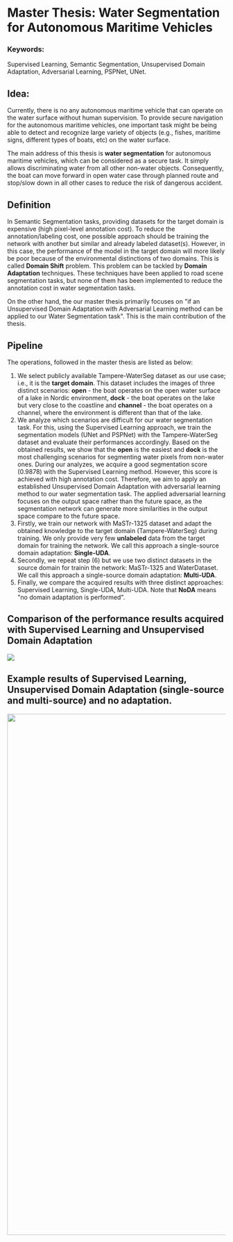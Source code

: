 # Master Thesis: Water Segmentation for Autonomous Maritime Vehicles

### Keywords: 
Supervised Learning, Semantic Segmentation, Unsupervised Domain Adaptation, Adversarial Learning, PSPNet, UNet.

## Idea: 
Currently, there is no any autonomous maritime vehicle that can operate on the water surface without human supervision. To provide secure navigation for the autonomous maritime vehicles, one important task might be being able to detect and recognize large variety of objects (e.g., fishes, maritime signs, different types of boats, etc) on the water surface. 

The main address of this thesis is **water segmentation** for autonomous maritime vehicles, which can be considered as a secure task. It simply allows discriminating water from all other non-water objects. Consequently, the boat can move forward in open water case through planned route and stop/slow down in all other cases to reduce the risk of dangerous accident.


## Definition
In Semantic Segmentation tasks, providing datasets for the target domain is expensive (high pixel-level annotation cost). To reduce the annotation/labeling cost, one possible approach should be training the network with another but similar and already labeled dataset(s). However, in this case, the performance of the model in the target domain will more likely be poor because of the environmental distinctions of two domains. This is called **Domain Shift** problem. This problem can be tackled by **Domain Adaptation** techniques. These techniques have been applied to road scene segmentation tasks, but none of them has been implemented to reduce the annotation cost in water segmentation tasks. 

On the other hand, the our master thesis primarily focuses on "if an Unsupervised Domain Adaptation with Adversarial Learning method can be applied to our Water Segmentation task". This is the main contribution of the thesis.  


## Pipeline
The operations, followed in the master thesis are listed as below:
1) We select publicly available Tampere-WaterSeg dataset as our use case; i.e., it is the **target domain**. This dataset includes the images of three distinct scenarios: **open** - the boat operates on the open water surface of a lake in Nordic environment, **dock** - the boat operates on the lake but very close to the coastline and **channel** - the boat operates on a channel, where the environment is different than that of the lake.
2) We analyze which scenarios are difficult for our water segmentation task. For this, using the Supervised Learning approach, we train the segmentation models (UNet and PSPNet) with the Tampere-WaterSeg dataset and evaluate their performances accordingly. Based on the obtained results, we show that the **open** is the easiest and **dock** is the most challenging scenarios for segmenting water pixels from non-water ones. During our analyzes, we acquire a good segmentation score (0.9878) with the Supervised Learning method. However, this score is achieved with high annotation cost. Therefore, we aim to apply an established Unsupervised Domain Adaptation with adversarial learning method to our water segmentation task. The applied adversarial learning focuses on the output space rather than the future space, as the segmentation network can generate more similarities in the output space compare to the future space.
6) Firstly, we train our network with MaSTr-1325 dataset and adapt the obtained knowledge to the target domain (Tampere-WaterSeg) during training. We only provide very few **unlabeled** data from the target domain for training the network. We call this approach a single-source domain adaptation: **Single-UDA**. 
7) Secondly, we repeat step (6) but we use two distinct datasets in the source domain for trainin the network: MaSTr-1325 and WaterDataset. We call this approach a single-source domain adaptation: **Multi-UDA**. 
8) Finally, we compare the acquired results with three distinct approaches: Supervised Learning, Single-UDA, Multi-UDA. Note that **NoDA** means "no domain adaptation is performed".

## Comparison of the performance results acquired with Supervised Learning and Unsupervised Domain Adaptation
<img src="https://user-images.githubusercontent.com/25903137/119140414-6af64900-ba44-11eb-831c-aa4d35c51337.png"/>

## Example results of Supervised Learning, Unsupervised Domain Adaptation (single-source and multi-source) and no adaptation.
<p align="center">
  <img width="800" height="1200" src="https://user-images.githubusercontent.com/25903137/117814527-b64e7180-b264-11eb-8209-3271850e701e.jpg">
</p>
  
